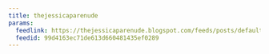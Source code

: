 ```yaml
---
title: thejessicaparenude
params:
  feedlink: https://thejessicaparenude.blogspot.com/feeds/posts/default
  feedid: 99d4163ec71de613d660481435ef0289
---
```

